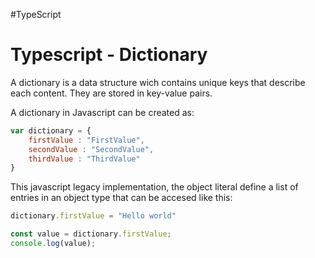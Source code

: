 #TypeScript 

# Typescript - Dictionary

A dictionary is a data structure wich contains unique keys that describe each content. They are stored in key-value pairs. 

A dictionary in Javascript can be created as: 
```js
var dictionary = {
	firstValue : "FirstValue",
	secondValue : "SecondValue", 
	thirdValue : "ThirdValue"
}
```

This javascript legacy implementation, the object literal define a list of entries in an object type that can be accesed like this: 

```js
dictionary.firstValue = "Hello world"

const value = dictionary.firstValue;  
console.log(value); 
```





